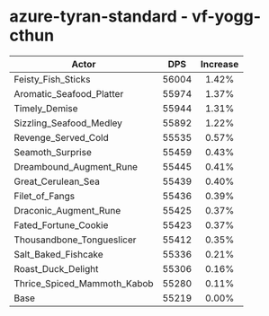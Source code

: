 # azure-tyran-standard - vf-yogg-cthun
| Actor | DPS | Increase |
|---|:---:|:---:|
|Feisty_Fish_Sticks|56004|1.42%|
|Aromatic_Seafood_Platter|55974|1.37%|
|Timely_Demise|55944|1.31%|
|Sizzling_Seafood_Medley|55892|1.22%|
|Revenge_Served_Cold|55535|0.57%|
|Seamoth_Surprise|55459|0.43%|
|Dreambound_Augment_Rune|55445|0.41%|
|Great_Cerulean_Sea|55439|0.40%|
|Filet_of_Fangs|55436|0.39%|
|Draconic_Augment_Rune|55425|0.37%|
|Fated_Fortune_Cookie|55423|0.37%|
|Thousandbone_Tongueslicer|55412|0.35%|
|Salt_Baked_Fishcake|55336|0.21%|
|Roast_Duck_Delight|55306|0.16%|
|Thrice_Spiced_Mammoth_Kabob|55280|0.11%|
|Base|55219|0.00%|
